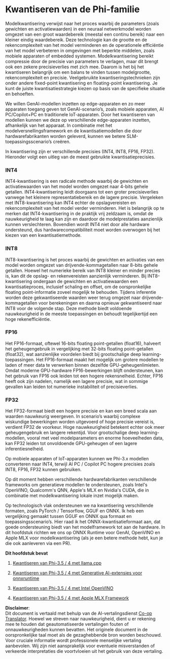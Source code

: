 <!--
CO_OP_TRANSLATOR_METADATA:
{
  "original_hash": "d658062de70b131ef4c0bff69b5fc70e",
  "translation_date": "2025-05-09T13:30:58+00:00",
  "source_file": "md/01.Introduction/04/QuantifyingPhi.md",
  "language_code": "nl"
}
-->
# **Kwantiseren van de Phi-familie**

Modelkwantisering verwijst naar het proces waarbij de parameters (zoals gewichten en activatiewaarden) in een neuraal netwerkmodel worden omgezet van een groot waardebereik (meestal een continu bereik) naar een kleiner eindig waardebereik. Deze technologie kan de grootte en de rekencomplexiteit van het model verminderen en de operationele efficiëntie van het model verbeteren in omgevingen met beperkte middelen, zoals mobiele apparaten of embedded systemen. Modelkwantisering bereikt compressie door de precisie van parameters te verlagen, maar dit brengt ook een zekere precisieverlies met zich mee. Daarom is het bij het kwantiseren belangrijk om een balans te vinden tussen modelgrootte, rekencomplexiteit en precisie. Veelgebruikte kwantiseringstechnieken zijn onder andere fixed-point kwantisering en floating-point kwantisering. Je kunt de juiste kwantisatiestrategie kiezen op basis van de specifieke situatie en behoeften.

We willen GenAI-modellen inzetten op edge-apparaten en zo meer apparaten toegang geven tot GenAI-scenario’s, zoals mobiele apparaten, AI PC/Copilot+PC en traditionele IoT-apparaten. Door het kwantiseren van modellen kunnen we deze op verschillende edge-apparaten inzetten, afhankelijk van het apparaat. In combinatie met het modelversnellingsframework en de kwantisatiemodellen die door hardwarefabrikanten worden geleverd, kunnen we betere SLM-toepassingsscenario’s creëren.

In kwantisering zijn er verschillende precisies (INT4, INT8, FP16, FP32). Hieronder volgt een uitleg van de meest gebruikte kwantisatieprecisies.

### **INT4**

INT4-kwantisering is een radicale methode waarbij de gewichten en activatiewaarden van het model worden omgezet naar 4-bits gehele getallen. INT4-kwantisering leidt doorgaans tot een groter precisieverlies vanwege het kleinere representatiebereik en de lagere precisie. Vergeleken met INT8-kwantisering kan INT4 echter de opslagvereisten en rekencomplexiteit van het model verder verminderen. Het is belangrijk op te merken dat INT4-kwantisering in de praktijk vrij zeldzaam is, omdat de nauwkeurigheid te laag kan zijn en daardoor de modelprestaties aanzienlijk kunnen verslechteren. Bovendien wordt INT4 niet door alle hardware ondersteund, dus hardwarecompatibiliteit moet worden overwogen bij het kiezen van een kwantisatiemethode.

### **INT8**

INT8-kwantisering is het proces waarbij de gewichten en activaties van een model worden omgezet van drijvende-kommagetallen naar 8-bits gehele getallen. Hoewel het numerieke bereik van INT8 kleiner en minder precies is, kan dit de opslag- en rekenvereisten aanzienlijk verminderen. Bij INT8-kwantisering ondergaan de gewichten en activatiewaarden een kwantisatieproces, inclusief schaling en offset, om de oorspronkelijke floating point-informatie zoveel mogelijk te behouden. Tijdens inferentie worden deze gekwantiseerde waarden weer terug omgezet naar drijvende-kommagetallen voor berekeningen en daarna opnieuw gekwantiseerd naar INT8 voor de volgende stap. Deze methode biedt voldoende nauwkeurigheid in de meeste toepassingen en behoudt tegelijkertijd een hoge rekenefficiëntie.

### **FP16**

Het FP16-formaat, oftewel 16-bits floating point-getallen (float16), halveert het geheugengebruik in vergelijking met 32-bits floating point-getallen (float32), wat aanzienlijke voordelen biedt bij grootschalige deep learning-toepassingen. Het FP16-formaat maakt het mogelijk om grotere modellen te laden of meer data te verwerken binnen dezelfde GPU-geheugenlimieten. Omdat moderne GPU-hardware FP16-bewerkingen blijft ondersteunen, kan het gebruik van FP16 ook leiden tot een hogere rekensnelheid. Echter, FP16 heeft ook zijn nadelen, namelijk een lagere precisie, wat in sommige gevallen kan leiden tot numerieke instabiliteit of precisieverlies.

### **FP32**

Het FP32-formaat biedt een hogere precisie en kan een breed scala aan waarden nauwkeurig weergeven. In scenario’s waarbij complexe wiskundige bewerkingen worden uitgevoerd of hoge precisie vereist is, verdient FP32 de voorkeur. Hoge nauwkeurigheid betekent echter ook meer geheugengebruik en langere rekentijd. Voor grootschalige deep learning-modellen, vooral met veel modelparameters en enorme hoeveelheden data, kan FP32 leiden tot onvoldoende GPU-geheugen of een lagere inferentiesnelheid.

Op mobiele apparaten of IoT-apparaten kunnen we Phi-3.x modellen converteren naar INT4, terwijl AI PC / Copilot PC hogere precisies zoals INT8, FP16, FP32 kunnen gebruiken.

Op dit moment hebben verschillende hardwarefabrikanten verschillende frameworks om generatieve modellen te ondersteunen, zoals Intel's OpenVINO, Qualcomm's QNN, Apple's MLX en Nvidia's CUDA, die in combinatie met modelkwantisering lokale inzet mogelijk maken.

Op technologisch vlak ondersteunen we na kwantisering verschillende formaten, zoals PyTorch / Tensorflow, GGUF en ONNX. Ik heb een vergelijking gemaakt tussen GGUF en ONNX qua formaat en toepassingsscenario’s. Hier raad ik het ONNX-kwantisatieformaat aan, dat goede ondersteuning biedt van het modelframework tot aan de hardware. In dit hoofdstuk richten we ons op ONNX Runtime voor GenAI, OpenVINO en Apple MLX voor modelkwantisering (als je een betere methode hebt, kun je die ook aanleveren via een PR).

**Dit hoofdstuk bevat**

1. [Kwantiseren van Phi-3.5 / 4 met llama.cpp](./UsingLlamacppQuantifyingPhi.md)

2. [Kwantiseren van Phi-3.5 / 4 met Generative AI-extensies voor onnxruntime](./UsingORTGenAIQuantifyingPhi.md)

3. [Kwantiseren van Phi-3.5 / 4 met Intel OpenVINO](./UsingIntelOpenVINOQuantifyingPhi.md)

4. [Kwantiseren van Phi-3.5 / 4 met Apple MLX Framework](./UsingAppleMLXQuantifyingPhi.md)

**Disclaimer**:  
Dit document is vertaald met behulp van de AI-vertalingsdienst [Co-op Translator](https://github.com/Azure/co-op-translator). Hoewel we streven naar nauwkeurigheid, dient u er rekening mee te houden dat geautomatiseerde vertalingen fouten of onnauwkeurigheden kunnen bevatten. Het originele document in de oorspronkelijke taal moet als de gezaghebbende bron worden beschouwd. Voor cruciale informatie wordt professionele menselijke vertaling aanbevolen. Wij zijn niet aansprakelijk voor eventuele misverstanden of verkeerde interpretaties die voortvloeien uit het gebruik van deze vertaling.
